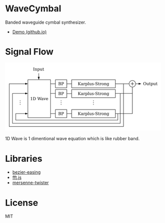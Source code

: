 # WaveCymbal
Banded waveguide cymbal synthesizer.

- [Demo (github.io)](https://ryukau.github.io/WaveCymbal/)

# Signal Flow
![Figure of signal flow](./WaveCymbal.svg)

1D Wave is 1 dimentional wave equation which is like rubber band.

# Libraries
- [bezier-easing](https://github.com/gre/bezier-easing)
- [fft.js](https://github.com/indutny/fft.js)
- [mersenne-twister](https://github.com/boo1ean/mersenne-twister)

# License
MIT
